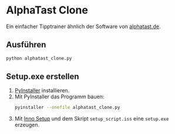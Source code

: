 # AlphaTast Clone

Ein einfacher Tipptrainer ähnlich der Software von [alphatast.de](http://alphatast.de/).

## Ausführen

```bash
python alphatast_clone.py
```

## Setup.exe erstellen

1. [PyInstaller](https://pyinstaller.org/) installieren.
2. Mit PyInstaller das Programm bauen:
   ```bash
   pyinstaller --onefile alphatast_clone.py
   ```
3. Mit [Inno Setup](https://jrsoftware.org/isinfo.php) und dem Skript `setup_script.iss` eine `setup.exe` erzeugen.

